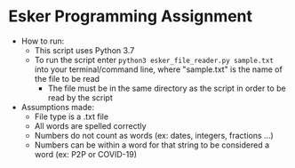 # Esker Programming Assignment
* How to run:
  * This script uses Python 3.7
  * To run the script enter `python3 esker_file_reader.py sample.txt` into your terminal/command line, where "sample.txt" is the name of the file to be read
    * The file must be in the same directory as the script in order to be read by the script
* Assumptions made:
  * File type is a .txt file
  * All words are spelled correctly
  * Numbers do not count as words (ex: dates, integers, fractions ...)
  * Numbers can be within a word for that string to be considered a word (ex: P2P or COVID-19)
